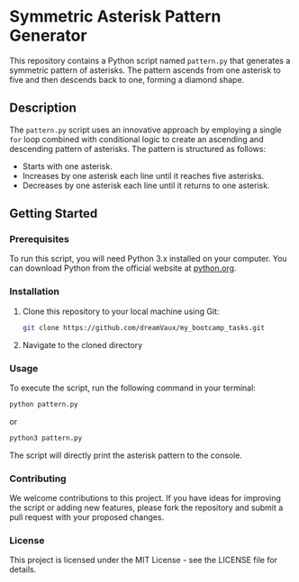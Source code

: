 # Symmetric Asterisk Pattern Generator

This repository contains a Python script named `pattern.py` that generates a symmetric pattern of asterisks. The pattern ascends from one asterisk to five and then descends back to one, forming a diamond shape.

## Description

The `pattern.py` script uses an innovative approach by employing a single `for` loop combined with conditional logic to create an ascending and descending pattern of asterisks. The pattern is structured as follows:
- Starts with one asterisk.
- Increases by one asterisk each line until it reaches five asterisks.
- Decreases by one asterisk each line until it returns to one asterisk.

## Getting Started

### Prerequisites

To run this script, you will need Python 3.x installed on your computer. You can download Python from the official website at [python.org](https://www.python.org/downloads/).

### Installation

1. Clone this repository to your local machine using Git:
   ```bash
   git clone https://github.com/dreamVaux/my_bootcamp_tasks.git

2. Navigate to the cloned directory

### Usage

To execute the script, run the following command in your terminal:

```bash
python pattern.py
```

or

```bash
python3 pattern.py
```

The script will directly print the asterisk pattern to the console.

### Contributing

We welcome contributions to this project. If you have ideas for improving the script or adding new features, please fork the repository and submit a pull request with your proposed changes.

### License

This project is licensed under the MIT License - see the LICENSE file for details.